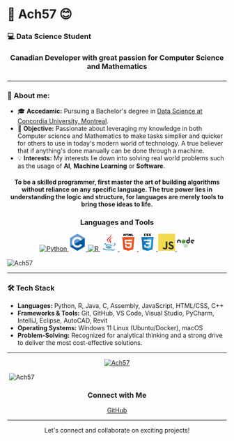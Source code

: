 # 👋 Ach57 😊

### 💻 **Data Science Student**

<h3 align="center">Canadian Developer with great passion for Computer Science and Mathematics</h3>

###

---

### 🚀 **About me:**
- 🎓 **Accedamic:** Pursuing a Bachelor's degree in [Data Science at Concordia University, Montreal](https://www.concordia.ca/academics/undergraduate/computer-science-data-science.html).
- 🌟 **Objective:** Passionate about leveraging my knowledge in both Computer science and Mathematics to make tasks simplier and quicker for others to use in today's modern world of technology. A true believer that if anything's done manually can be done through a machine.
- 💡 **Interests:** My interests lie down into solving real world problems such as the usage of **AI**, **Machine Learning** or **Software**.  

<h4 align ="center">To be a skilled programmer, first master the art of building algorithms without reliance on any specific language. The true power lies in understanding the logic and structure, for languages are merely tools to bring those ideas to life. </h4>

<h3 align="center">Languages and Tools</h3>
<p align="center"> 
 <a href="https://www.python.org/" target="_blank" rel="noreferrer"> 
    <img src="https://www.python.org/static/community_logos/python-logo.png" alt="Python" width="70" height="40"/> 
</a>

<a href="https://www.w3schools.com/c/" target="_blank" rel="noreferrer"> 
    <img src="https://raw.githubusercontent.com/devicons/devicon/master/icons/c/c-original.svg" alt="C" width="40" height="40"/> 
</a>

<a href="https://www.r-project.org/" target="_blank" rel="noreferrer"> 
    <img src="https://www.r-project.org/Rlogo.png" alt="R" width="40" height="40"/> 
</a>

<a href="https://www.java.com" target="_blank" rel="noreferrer"> 
    <img src="https://raw.githubusercontent.com/devicons/devicon/master/icons/java/java-original.svg" alt="Java" width="40" height="40"/> 
</a>

<a href="https://www.w3.org/html/" target="_blank" rel="noreferrer"> 
    <img src="https://raw.githubusercontent.com/devicons/devicon/master/icons/html5/html5-original-wordmark.svg" alt="HTML5" width="40" height="40"/> 
</a>

<a href="https://developer.mozilla.org/en-US/docs/Web/CSS" target="_blank" rel="noreferrer"> 
    <img src="https://raw.githubusercontent.com/devicons/devicon/master/icons/css3/css3-original-wordmark.svg" alt="CSS3" width="40" height="40"/> 
</a>

<a href="https://developer.mozilla.org/en-US/docs/Web/JavaScript" target="_blank" rel="noreferrer"> 
    <img src="https://raw.githubusercontent.com/devicons/devicon/master/icons/javascript/javascript-original.svg" alt="JavaScript" width="40" height="40"/> 
</a>

<a href="https://nodejs.org/" target="_blank" rel="noreferrer"> 
    <img src="https://raw.githubusercontent.com/devicons/devicon/master/icons/nodejs/nodejs-original-wordmark.svg" alt="Node.js" width="40" height="40"/> 
</a>
</p>
<p><img align="center" src="https://github-readme-stats.vercel.app/api/top-langs?username=Ach57&show_icons=true&locale=en&layout=compact" alt="Ach57" /></p>

---

### 🛠️ **Tech Stack**
- **Languages:** Python, R, Java, C, Assembly, JavaScript, HTML/CSS, C++
- **Frameworks & Tools:** Git, GitHub, VS Code, Visual Studio, PyCharm, IntelliJ, Eclipse, AutoCAD, Revit
- **Operating Systems:** Windows 11 Linux (Ubuntu/Docker), macOS
- **Problem-Solving:** Recognized for analytical thinking and a strong drive to deliver the most cost-effective solutions.

---

<p align="center"> 
  <a href="https://github.com/ryo-ma/github-profile-trophy">
    <img src="https://github-profile-trophy.vercel.app/?username=Ach57" alt="Ach57" />
  </a> 
</p>


<p>&nbsp;<img align="center" src="https://github-readme-stats.vercel.app/api?username=Ach57&show_icons=true&locale=en" alt="Ach57" /></p> 


<h3 align="center">Connect with Me</h3>
<p align="center">
  <a href="https://github.com/Ach57">GitHub</a>
</p>

---

<p align="center">Let's connect and collaborate on exciting projects!</p>

